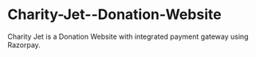 # Charity-Jet--Donation-Website
Charity Jet is a Donation Website with integrated payment gateway using Razorpay. 
